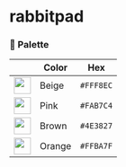 # rabbitpad

### 🎨 Palette
|     | Color | Hex |
|----| --- | ----------- |
|<img src="https://github.com/user-attachments/assets/18ac0d6e-c5ea-4245-9ca2-33849e668057" width="30">| Beige | `#FFF8EC`|
|<img src="https://github.com/user-attachments/assets/b2e9f9e7-6569-46ff-9153-ae57bc18348d" width="30"> | Pink | `#FAB7C4` |
|<img src="https://github.com/user-attachments/assets/07d33547-5e14-42dc-8c65-18cb68cd7d82" width="30"> | Brown | `#4E3827` |
|<img src="https://github.com/user-attachments/assets/d56e2409-0464-4526-a680-b72f947a7da4" width="30"> | Orange | `#FFBA7F` |
